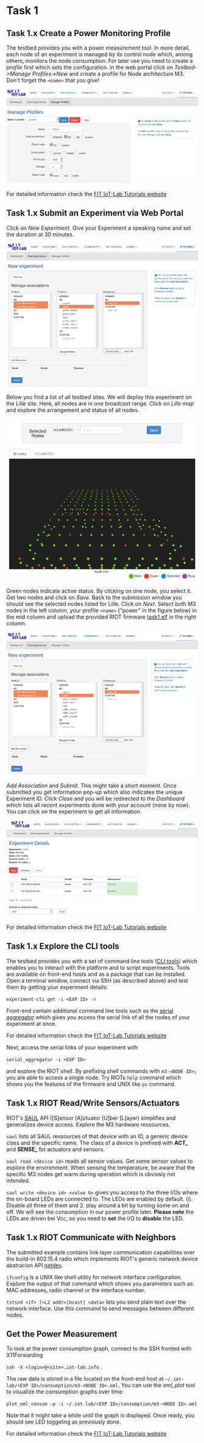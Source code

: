# Task 1

## Task 1.x Create a Power Monitoring Profile

The testbed provides you with a power measurement tool. In more detail, each node of an experiment is managed by its control node which, among others, monitors the node consumption. For later use you need to create a *profile* first which sets the configuration. In the web portal click on *Testbed->Manage Profiles->New* and create a profile for Node architecture M3. Don't forget the `<name>` that you give!

![Power Profile](../figures/power_profile.png)

For detailed information check the [FIT IoT-Lab Tutorials website](https://www.iot-lab.info/tutorials/monitor-consumption-m3-node/)



## Task 1.x Submit an Experiment via Web Portal

Click on *New Experiment*. Give your Experiment a speaking name and set the duration at 30 minutes.

![Submit 1](../figures/submit_exp1.png)

Below you find a list of all testbed sites. We will deploy this experiment on the Lille site. Here, all nodes are in one broadcast range. Click on *Lille map* and explore the arrangement and status of all nodes.

![Lille Map](../figures/lille_map.png)

Green nodes indicate active status. By clicking on one node, you select it. Get two nodes and click on *Save*. Back to the submission window you should see the selected nodes listed for Lille. Click on *Next*. Select both M3 nodes in the left column, your profile `<name>` ("power" in the figure below) in the mid column and upload the provided RIOT firmware [task1.elf](../firmware/task1.elf) in the right column.

![Submit 2](../figures/submit_exp2.png)

*Add Association* and  *Submit*. This might take a short moment. Once submitted you get information pop-up which also indicates the unique Experiment ID. Click *Close* and you will be redirected to the *Dashboard* which lists all recent experiments done with your account (none by now). You can click on the experiment to get all information.

![Submit 3](../figures/submit_exp3.png)

For detailed information check the [FIT IoT-Lab Tutorials website](https://www.iot-lab.info/tutorials/submit-an-experiment-with-web-portal-and-m3-nodes/)


## Task 1.x Explore the CLI tools

The testbed provides you with a set of command line tools ([CLI tools](https://github.com/iot-lab/iot-lab/wiki/CLI-Tools)) which enables you to interact with the platform and to script experiments. Tools are available on front-end hosts and as a package that can be installed. Open a terminal window, connect via SSH (as described above) and test them by getting your experiment details:

`experiment-cli get -i <EXP ID> -r`

Front-end contain additional command line tools such as the [serial aggregator](https://www.iot-lab.info/tutorials/nodes-serial-link-aggregation/) which gives you access the serial link of all the nodes of your experiment at once. 

For detailed information check the [FIT IoT-Lab Tutorials website](https://www.iot-lab.info/tutorials/nodes-serial-link-aggregation/)


Next, access the serial links of your experiment with

`serial_aggregator -i <EXP ID>`

and explore the RIOT shell. By prefixing shell commands with `m3-<NODE ID>;` you are able to access a single node. Try RIOTs `help` command which shows you the features of the firmware and UNIX like `ps` command.



## Task 1.x RIOT Read/Write Sensors/Actuators

RIOT's [SAUL](https://riot-os.org/api/group__drivers__saul.html) API ([S]ensor [A]ctuator [U]ber [L]ayer) simplifies and generalizes device access. Explore the M3 hardware ressources. 

`saul` lists all SAUL ressources of that device with an ID, a generic device class and the specific name. The class of a device is prefixed with **ACT_** and **SENSE_** fot actuators and sensors.

`saul read <device id>` reads all sensor values. Get some sensor values to explore the environment. When sensing the temperature, be aware that the specific M3 nodes get warm during operation which is obviosly not intended.

`saul write <device id> <value 0>` gives you access to the three I/Os where the on-board LEDs are connected to. The LEDs are enabled by default. (i). Disable all three of them and 2. play around a bit by turning some on and off. We will see the consumption in our power profile later. **Please note** the LEDs are driven bei Vcc, so you need to **set** the I/O to **disable** the LED.

## Task 1.x RIOT Communicate with Neighbors

The submitted example contains link layer communication capabilities over the build-in 802.15.4 radio which implements RIOT's generic network device abstracion API [netdev](https://riot-os.org/api/structnetdev__driver.html). 

`ifconfig` is a UNIX like shell utility for network interface configuration. Explore the output of that command which shows you parameters such as MAC addresses, radio channel or the interface number.

`txtsnd <if> [<L2 addr>|bcast] <data>` lets you send plain text over the network interface. Use this command to send messages between different nodes.


## Get the Power Measurement

To look at the power consumption graph, connect to the SSH fronted with X11Forwarding

`ssh -X <login>@<site>.iot-lab.info` .

The raw data is stored in a file located on the front-end host at `~/.iot-lab/<EXP ID>/consumption/m3-<NODE ID>.oml`. You can use the *oml_plot* tool to visualize the consumption graphs over time:

`plot_oml_consum -p -i ~/.iot-lab/<EXP ID>/consumption/m3-<NODE ID>.oml`

Note that it might take a while until the graph is displayed. Once ready, you should see LED toggeling as previously done.

For detailed information check the [FIT IoT-Lab Tutorials website](https://www.iot-lab.info/tutorials/monitor-consumption-m3-node/)








